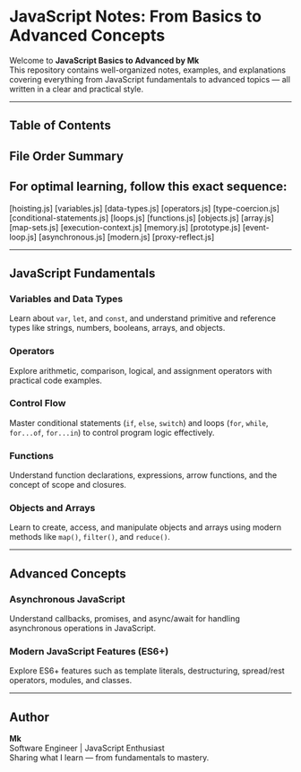 # JavaScript Notes: From Basics to Advanced Concepts

Welcome to **JavaScript Basics to Advanced by Mk**  
This repository contains well-organized notes, examples, and explanations covering everything from JavaScript fundamentals to advanced topics — all written in a clear and practical style.

---

## Table of Contents

## File Order Summary
## For optimal learning, follow this exact sequence:
[hoisting.js]
[variables.js]
[data-types.js]
[operators.js]
[type-coercion.js]
[conditional-statements.js]
[loops.js]
[functions.js]
[objects.js]
[array.js]
[map-sets.js]
[execution-context.js]
[memory.js]
[prototype.js]
[event-loop.js]
[asynchronous.js]
[modern.js]
[proxy-reflect.js]

---

## JavaScript Fundamentals

### Variables and Data Types
Learn about `var`, `let`, and `const`, and understand primitive and reference types like strings, numbers, booleans, arrays, and objects.

### Operators
Explore arithmetic, comparison, logical, and assignment operators with practical code examples.

### Control Flow
Master conditional statements (`if`, `else`, `switch`) and loops (`for`, `while`, `for...of`, `for...in`) to control program logic effectively.

### Functions
Understand function declarations, expressions, arrow functions, and the concept of scope and closures.

### Objects and Arrays
Learn to create, access, and manipulate objects and arrays using modern methods like `map()`, `filter()`, and `reduce()`.

---

## Advanced Concepts

### Asynchronous JavaScript
Understand callbacks, promises, and async/await for handling asynchronous operations in JavaScript.

### Modern JavaScript Features (ES6+)
Explore ES6+ features such as template literals, destructuring, spread/rest operators, modules, and classes.

---

## Author
**Mk**  
Software Engineer | JavaScript Enthusiast  
Sharing what I learn — from fundamentals to mastery.